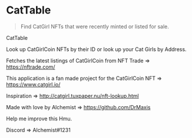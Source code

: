 # CatTable 

> Find CatGirl NFTs that were recently minted or listed for sale.


CatTable

Look up CatGirlCoin NFTs by their ID or look up your Cat Girls by Address.

Fetches the latest listings of CatGirlCoin from NFT Trade => https://nftrade.com/

This application is a fan made project for the CatGirlCoin NFT => https://www.catgirl.io/

Inspiration => http://catgirl.tuxpaper.nu/nft-lookup.html

Made with love by Alchemist => https://github.com/DrMaxis

Help me improve this Hmu.

Discord => Alchemist#1231

